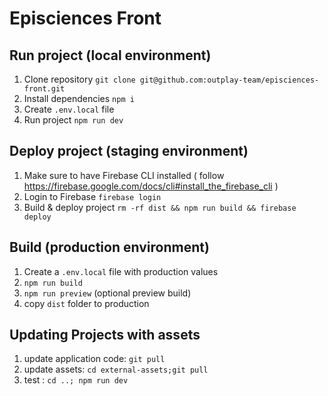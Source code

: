 # Episciences Front

## Run project (local environment)

1. Clone repository `git clone git@github.com:outplay-team/episciences-front.git`
2. Install dependencies `npm i`
3. Create `.env.local` file
4. Run project `npm run dev`

## Deploy project (staging environment)

1. Make sure to have Firebase CLI installed ( follow https://firebase.google.com/docs/cli#install_the_firebase_cli )
2. Login to Firebase `firebase login`
3. Build & deploy project `rm -rf dist && npm run build && firebase deploy`

## Build (production environment)
1. Create a `.env.local` file with production values
2. `npm run build`
3. `npm run preview` (optional preview build)
4. copy `dist` folder to production


## Updating Projects with assets
1. update application code: `git pull`
2. update assets: `cd external-assets;git pull`
3. test : `cd ..; npm run dev`
